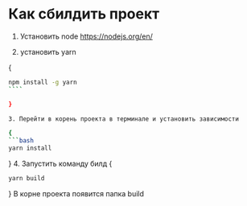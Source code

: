 # Как сбилдить проект

1. Установить node
   <https://nodejs.org/en/>

2. установить yarn

{

`````bash
npm install -g yarn
````

}

3. Перейти в корень проекта в терминале и установить зависимости

{
```bash
yarn install
`````

} 4. Запустить команду билд
{

```bash
yarn build
```

}
В корне проекта появится папка build
